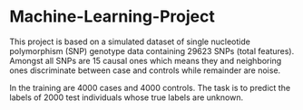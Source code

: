 # Machine-Learning-Project
This project is based on a simulated dataset of single nucleotide polymorphism (SNP) genotype data 
containing 29623 SNPs (total features). Amongst all SNPs are 15 causal 
ones which means they and neighboring ones discriminate between case and 
controls while remainder are noise.

In the training are 4000 cases and 4000 controls. The task is to predict 
the labels of 2000 test individuals whose true labels are unknown.
